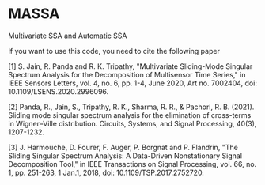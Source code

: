 # MASSA
Multivariate SSA and Automatic SSA

If you want to use this code, you need to cite the following paper

[1] S. Jain, R. Panda and R. K. Tripathy, "Multivariate Sliding-Mode Singular Spectrum Analysis for the Decomposition of Multisensor Time Series," in IEEE Sensors Letters, vol. 4, no. 6, pp. 1-4, June 2020, Art no. 7002404, doi: 10.1109/LSENS.2020.2996096.

[2] Panda, R., Jain, S., Tripathy, R. K., Sharma, R. R., & Pachori, R. B. (2021). Sliding mode singular spectrum analysis for the elimination of cross-terms in Wigner–Ville distribution. Circuits, Systems, and Signal Processing, 40(3), 1207-1232.

[3] J. Harmouche, D. Fourer, F. Auger, P. Borgnat and P. Flandrin, "The Sliding Singular Spectrum Analysis: A Data-Driven Nonstationary Signal Decomposition Tool," in IEEE Transactions on Signal Processing, vol. 66, no. 1, pp. 251-263, 1 Jan.1, 2018, doi: 10.1109/TSP.2017.2752720.
